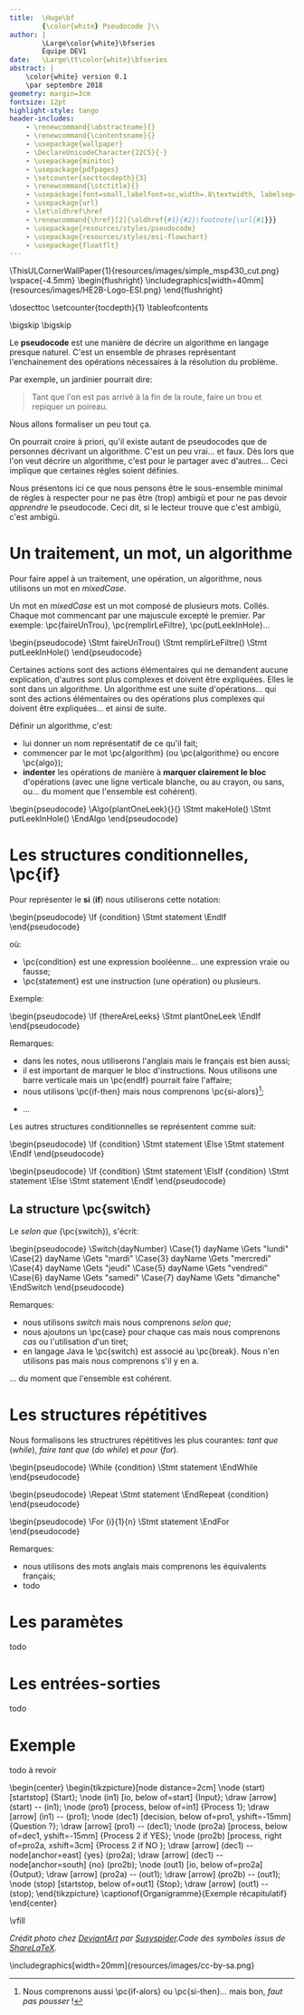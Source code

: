```yaml
---
title:  \Huge\bf
		{\color{white} Pseudocode }\\
author: |
		\Large\color{white}\bfseries 
		Équipe DEV1
date: 	\Large\tt\color{white}\bfseries 
abstract: |
	\color{white} version 0.1
	\par septembre 2018
geometry: margin=3cm
fontsize: 12pt
highlight-style: tango
header-includes:
	- \renewcommand{\abstractname}{}
	- \renewcommand{\contentsname}{}
	- \usepackage{wallpaper}
	- \DeclareUnicodeCharacter{22C5}{·}
	- \usepackage{minitoc}
	- \usepackage{pdfpages}
	- \setcounter{secttocdepth}{3}
	- \renewcommand{\stctitle}{}
	- \usepackage[font=small,labelfont=sc,width=.8\textwidth, labelsep=endash]{caption}
	- \usepackage{url}
	- \let\oldhref\href
	- \renewcommand{\href}[2]{\oldhref{#1}{#2}\footnote{\url{#1}}} 
	- \usepackage{resources/styles/pseudocode}
	- \usepackage{resources/styles/esi-flowchart}
	- \usepackage{floatflt}
---
```


<!-- ajout d'une image et du logo -->
\ThisULCornerWallPaper{1}{resources/images/simple_msp430_cut.png}
\vspace{-4.5mm}
\begin{flushright}
\includegraphics[width=40mm]{resources/images/HE2B-Logo-ESI.png}
\end{flushright}


\dosecttoc
\setcounter{tocdepth}{1}
\tableofcontents

\bigskip 
\bigskip 

Le **pseudocode** est une manière de décrire un algorithme en langage presque 
naturel. C'est un ensemble de phrases représentant l'enchainement des opérations
nécessaires à la résolution du problème. 


Par exemple, un jardinier pourrait dire: 

> Tant que l'on est pas arrivé à la fin de la route, faire un trou et repiquer
> un poireau. 

Nous allons formaliser un peu tout ça. 

On pourrait croire à priori, qu'il existe autant de pseudocodes que de personnes
décrivant un algorithme. C'est un peu vrai… et faux. Dès lors que l'on veut
décrire un algorithme, c'est pour le partager avec d'autres… Ceci implique que
certaines régles soient définies. 

Nous présentons ici ce que nous pensons être le sous-ensemble minimal de règles
à respecter pour ne pas être (trop) ambigü et pour ne pas devoir *apprendre* le
pseudocode. Ceci dit, si le lecteur trouve que c'est ambigü, c'est ambigü. 



# Un traitement, un mot, un algorithme

Pour faire appel à un traitement, une opération, un algorithme, nous utilisons
un mot en *mixedCase*. 

Un mot en *mixedCase* est un mot composé de plusieurs mots. Collés.
Chaque mot commencant par une majuscule excepté le premier. Par exemple:
\pc{faireUnTrou}, \pc{remplirLeFiltre}, \pc{putLeekInHole}… 

\begin{pseudocode}
	\Stmt faireUnTrou()
	\Stmt remplirLeFiltre()
	\Stmt putLeekInHole()
\end{pseudocode}

Certaines actions sont des actions élémentaires qui ne demandent aucune
explication, d'autres sont plus complexes et doivent être expliquées. Elles le
sont dans un algorithme. Un algorithme est une suite d'opérations… qui sont des
actions élémentaires ou des opérations plus complexes qui doivent être
expliquées… et ainsi de suite. 

Définir un algorithme, c'est: 

- lui donner un nom représentatif de ce qu'il fait;
- commencer par le mot \pc{algorithm} (ou \pc{algorithme} ou encore \pc{algo});
- **indenter** les opérations de manière à **marquer clairement le bloc**
d'opérations (avec une ligne verticale blanche, ou au crayon, ou sans, ou… du
moment que l'ensemble est cohérent).

\begin{pseudocode}
	\Algo{plantOneLeek}{}{}
	   \Stmt makeHole()
	   \Stmt putLeekInHole()
	\EndAlgo
\end{pseudocode}


# Les structures conditionnelles, \pc{if}

Pour représenter le **si** (**if**) nous utiliserons cette notation:

\begin{pseudocode}
	\If {condition}
		\Stmt statement
	\EndIf
\end{pseudocode}

où:

- \pc{condition} est une expression booléenne… une expression vraie ou fausse;
- \pc{statement} est une instruction (une opération) ou plusieurs.

Exemple: 

\begin{pseudocode}
	\If {thereAreLeeks}
		\Stmt plantOneLeek 
	\EndIf
\end{pseudocode}

Remarques:

- dans les notes, nous utiliserons l'anglais mais le français est bien aussi;
- il est important de marquer le bloc d'instructions. Nous utilisons une barre
verticale mais un \pc{endIf} pourrait faire l'affaire;
- nous utilisons \pc{if-then} mais nous comprenons \pc{si-alors}[^f1];

[^f1]:Nous comprenons aussi \pc{if-alors} ou \pc{si-then}… mais bon, *faut pas
  pousser* !

- …

Les autres structures conditionnelles se représentent comme suit:

\begin{pseudocode}
	\If {condition}
		\Stmt statement
	\Else 
		\Stmt statement
	\EndIf
\end{pseudocode}

\begin{pseudocode}
	\If {condition}
		\Stmt statement
	\ElsIf {condition} 
		\Stmt statement
	\Else
		\Stmt statement
	\EndIf
\end{pseudocode}

## La structure \pc{switch}

Le *selon que* (\pc{switch}), s'écrit:

\begin{pseudocode}
	\Switch{dayNumber}
		\Case{1} dayName \Gets "lundi"
		\Case{2} dayName \Gets "mardi"
		\Case{3} dayName \Gets "mercredi"
		\Case{4} dayName \Gets "jeudi"
		\Case{5} dayName \Gets "vendredi"
		\Case{6} dayName \Gets "samedi"
		\Case{7} dayName \Gets "dimanche"
	\EndSwitch
\end{pseudocode}

Remarques:

- nous utilisons *switch* mais nous comprenons *selon que*;
- nous ajoutons un \pc{case} pour chaque cas mais nous comprenons *cas* ou
l'utilisation d'un tiret;
- en langage Java le \pc{switch} est associé au \pc{break}. Nous n'en utilisons
pas mais nous comprenons s'il y en a. 

… du moment que l'ensemble est cohérent. 


# Les structures répétitives

Nous formalisons les structrures répétitives les plus courantes: *tant que*
(*while*), *faire tant que* (*do while*) et *pour* (*for*). 

\begin{pseudocode}
	\While {condition}
		\Stmt statement
	\EndWhile
\end{pseudocode}

\begin{pseudocode}
	\Repeat 
		\Stmt statement
	\EndRepeat {condition}
\end{pseudocode}

\begin{pseudocode}
	\For {i}{1}{n}
		\Stmt statement
	\EndFor
\end{pseudocode}

Remarques:

- nous utilisons des mots anglais mais comprenons les équivalents français;
- todo

# Les paramètes

todo 

# Les entrées-sorties

todo





# Exemple

todo à revoir

\begin{center}
\begin{tikzpicture}[node distance=2cm]
\node (start) [startstop] {Start};
\node (in1) [io, below of=start] {Input};
\draw [arrow] (start) -- (in1);
\node (pro1) [process, below of=in1] {Process 1};
\draw [arrow] (in1) -- (pro1);
\node (dec1) [decision, below of=pro1, yshift=-15mm] {Question ?};
\draw [arrow] (pro1) -- (dec1);
\node (pro2a) [process, below of=dec1, yshift=-15mm] {Process 2 if YES};
\node (pro2b) [process, right of=pro2a, xshift=3cm] {Process 2 if NO };
\draw [arrow] (dec1) -- node[anchor=east] {yes} (pro2a);
\draw [arrow] (dec1) -- node[anchor=south] {no} (pro2b);
\node (out1) [io, below of=pro2a] {Output};
\draw [arrow] (pro2a) -- (out1);
\draw [arrow] (pro2b) -- (out1);
\node (stop) [startstop, below of=out1] {Stop};
\draw [arrow] (out1) -- (stop);
\end{tikzpicture}
\captionof{Organigramme}{Exemple récapitulatif}
\end{center}


\vfill

*Crédit photo chez [DeviantArt][deviantart] par [Susyspider][by].Code des
symboles issus de [ShareLaTeX][lien].*

\includegraphics[width=20mm]{resources/images/cc-by-sa.png}


[deviantart]:http://deviantart.com
[by]:https://www.deviantart.com/art/Simple-MSP430-Game-Subroutine-Flowcharts-302014732
[lien]:https://fr.sharelatex.com/blog/2013/08/29/tikz-series-pt3.html
